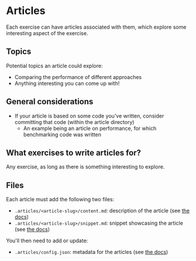 # Articles

Each exercise can have articles associated with them, which explore some interesting aspect of the exercise.

## Topics

Potential topics an article could explore:

- Comparing the performance of different approaches
- Anything interesting you can come up with!

## General considerations

- If your article is based on some code you've written, consider committing that code (within the article directory)
  - An example being an article on performance, for which benchmarking code was written

## What exercises to write articles for?

Any exercise, as long as there is something interesting to explore.

## Files

Each article must add the following two files:

- `.articles/<article-slug>/content.md`: description of the article (see [the docs](/docs/building/tracks/practice-exercises#file-articles-article-slug-content-md))
- `.articles/<article-slug>/snippet.md`: snippet showcasing the article (see [the docs](/docs/building/tracks/practice-exercises#file-articles-article-slug-snippet-txt))

You'll then need to add or update:

- `.articles/config.json`: metadata for the articles (see [the docs](/docs/building/tracks/practice-exercises#file-article-config-json))
